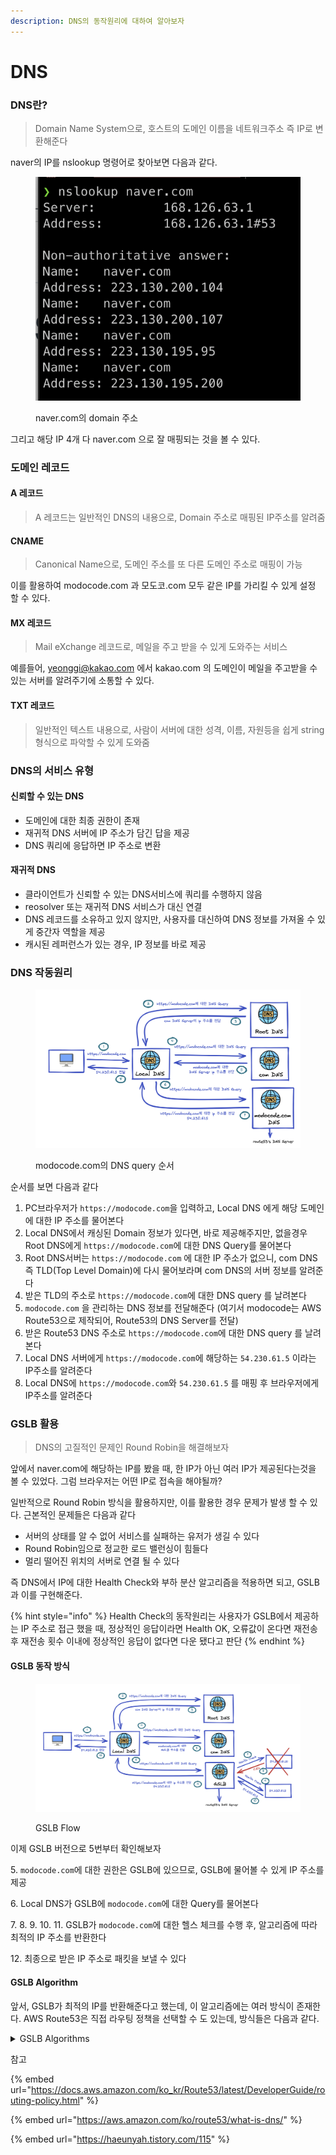 ```yaml
---
description: DNS의 동작원리에 대하여 알아보자
---
```


# DNS

### DNS란?

> Domain Name System으로, 호스트의 도메인 이름을 네트워크주소 즉 IP로 변환해준다

naver의 IP를 nslookup 명령어로 찾아보면 다음과 같다.

<figure><img src="../.gitbook/assets/image (8).png" alt=""><figcaption><p>naver.com의 domain 주소</p></figcaption></figure>

그리고 해당 IP 4개 다 naver.com 으로 잘 매핑되는 것을 볼 수 있다.

### 도메인 레코드

#### A 레코드

> A 레코드는 일반적인 DNS의 내용으로, Domain 주소로 매핑된 IP주소를 알려줌

#### CNAME

> Canonical Name으로, 도메인 주소를 또 다른 도메인 주소로 매핑이 가능&#x20;

이를 활용하여 modocode.com 과 모도코.com 모두 같은 IP를 가리킬 수 있게 설정 할 수 있다.

#### MX 레코드

> Mail eXchange 레코드로, 메일을 주고 받을 수 있게 도와주는 서비스

예를들어, yeonggi@kakao.com 에서 kakao.com 의 도메인이 메일을 주고받을 수 있는 서버를 알려주기에 소통할 수 있다.

#### TXT 레코드

> 일반적인 텍스트 내용으로, 사람이 서버에 대한 성격, 이름, 자원등을 쉽게 string 형식으로 파악할 수 있게 도와줌

### DNS의 서비스 유형

#### 신뢰할 수 있는 DNS

* 도메인에 대한 최종 권한이 존재
* 재귀적 DNS 서버에 IP 주소가 담긴 답을 제공
* DNS 쿼리에 응답하면 IP 주소로 변환

#### 재귀적 DNS

* 클라이언트가 신뢰할 수 있는 DNS서비스에 쿼리를 수행하지 않음
* reosolver 또는 재귀적 DNS 서비스가 대신 연결
* DNS 레코드를 소유하고 있지 않지만, 사용자를 대신하여 DNS 정보를 가져올 수 있게 중간자 역할을 제공
* 캐시된 레퍼런스가 있는 경우, IP 정보를 바로 제공&#x20;

### DNS 작동원리

<figure><img src="../.gitbook/assets/image (9).png" alt=""><figcaption><p>modocode.com의 DNS query 순서</p></figcaption></figure>

순서를 보면 다음과 같다

1. PC브라우저가 `https://modocode.com`을 입력하고, Local DNS 에게 해당 도메인에 대한 IP 주소를 물어본다
2. Local DNS에서 캐싱된 Domain 정보가 있다면, 바로 제공해주지만, 없을경우 Root DNS에게 `https://modocode.com`에 대한 DNS Query를 물어본다
3. Root DNS서버는 `https://modocode.com` 에 대한 IP 주소가 없으니, com DNS 즉 TLD(Top Level Domain)에 다시 물어보라며 com DNS의 서버 정보를 알려준다
4. 받은 TLD의 주소로 `https://modocode.com`에 대한 DNS query 를 날려본다
5. `modocode.com` 을 관리하는 DNS 정보를 전달해준다 (여기서 modocode는 AWS Route53으로 제작되어, Route53의 DNS Server를 전달)
6. 받은 Route53 DNS 주소로 `https://modocode.com`에 대한 DNS query 를 날려본다
7. Local DNS 서버에게 `https://modocode.com`에 해당하는 `54.230.61.5` 이라는 IP주소를 알려준다
8. Local DNS에 `https://modocode.com`와 `54.230.61.5`  를 매핑 후 브라우저에게 IP주소를 알려준다

### GSLB 활용

> DNS의 고질적인 문제인 Round Robin을 해결해보자

앞에서 naver.com에 해당하는 IP를 봤을 때, 한 IP가 아닌 여러 IP가 제공된다는것을 볼 수 있었다. 그럼 브라우저는 어떤 IP로 접속을 해야될까?

일반적으로 Round Robin 방식을 활용하지만, 이를 활용한 경우 문제가 발생 할 수 있다. 근본적인 문제들은 다음과 같다

* 서버의 상태를 알 수 없어 서비스를 실패하는 유저가 생길 수 있다
* Round Robin임으로 정교한 로드 밸런싱이 힘들다
* 멀리 떨어진 위치의 서버로 연결 될 수 있다

즉 DNS에서 IP에 대한 Health Check와 부하 분산 알고리즘을 적용하면 되고, GSLB과 이를 구현해준다.

{% hint style="info" %}
Health Check의 동작원리는 사용자가 GSLB에서 제공하는 IP 주소로 접근 했을 때, 정상적인 응답이라면 Health OK, 오류값이 온다면 재전송 후 재전송 횟수 이내에 정상적인 응답이 없다면 다운 됐다고 판단&#x20;
{% endhint %}

#### GSLB 동작 방식

<figure><img src="../.gitbook/assets/image (13) (1).png" alt=""><figcaption><p>GSLB Flow</p></figcaption></figure>

이제 GSLB 버전으로 5번부터 확인해보자

&#x20; 5\. `modocode.com`에 대한 권한은 GSLB에 있으므로, GSLB에 물어볼 수 있게 IP 주소를 제공

&#x20; 6\. Local DNS가 GSLB에 `modocode.com`에 대한 Query를 물어본다

&#x20; 7\. 8. 9. 10. 11. GSLB가 `modocode.com`에 대한 헬스 체크를 수행 후, 알고리즘에 따라 최적의 IP 주소를 반환한다

&#x20; 12\. 최종으로 받은 IP 주소로 패킷을 보낼 수 있다

#### GSLB Algorithm

앞서, GSLB가 최적의 IP를 반환해준다고 했는데, 이  알고리즘에는 여러 방식이 존재한다. AWS Route53은 직접 라우팅 정책을 선택할 수 도 있는데, 방식들은 다음과 같다.

<details>

<summary>GSLB Algorithms</summary>

* **단순 라우팅 정책(Simple routing policy)**&#x20;
  * 도메인에 대해 특정 기능을 수행하는 하나의 리소스만 있는 경우   사용

<!---->

* **장애 조치 라우팅 정책(Failover routing policy)**&#x20;
  * 액티브-패시브 장애 조치를 구성하려는 경우에 사용

<!---->

* **지리 위치 라우팅 정책(Geolocation routing policy)**&#x20;
  * 사용자의 위치에 기반하여 트래픽을 라우팅하려는 경우에 사용

<!---->

* **지리 근접 라우팅 정책(Geoproximity routing policy)**&#x20;
  * 리소스의 위치를 기반으로 트래픽을 라우팅하고 필요에 따라 한 위치의 리소스에서 다른 위치의 리소스로 트래픽을 보내려는 경우에 사용

<!---->

* **지연 시간 라우팅 정책**&#x20;
  * 여러 AWS 리전에 리소스가 있고 최상의 지연 시간을 제공하는 리전으로 트래픽을 라우팅하려는 경우에 사용

<!---->

* **IP 기반 라우팅 정책**
  * 사용자의 위치에 기반하여 트래픽을 라우팅하고 트래픽이 시작되는 IP 주소가 있는 경우에 사용

<!---->

* **다중 응답 라우팅 정책(Multivalue answer routing policy)**
  * Route 53이 DNS 쿼리에 무작위로 선택된 최대 8개의 정상 레코드로 응답하게 하려는 경우에 사용

<!---->

* **가중치 기반 라우팅 정책(Weighted routing policy)**
  * 사용자가 지정하는 비율에 따라 여러 리소스로 트래픽을 라우팅하려는 경우에 사용

</details>



참고

{% embed url="https://docs.aws.amazon.com/ko_kr/Route53/latest/DeveloperGuide/routing-policy.html" %}

{% embed url="https://aws.amazon.com/ko/route53/what-is-dns/" %}

{% embed url="https://haeunyah.tistory.com/115" %}
